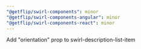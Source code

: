 ```yaml
---
"@getflip/swirl-components": minor
"@getflip/swirl-components-angular": minor
"@getflip/swirl-components-react": minor
---
```


Add "orientation" prop to swirl-description-list-item
